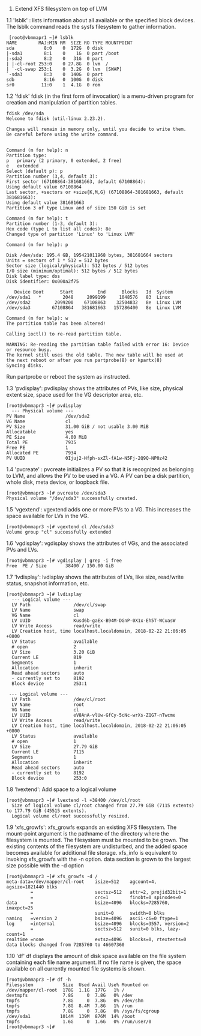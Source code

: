 

1. Extend XFS filesystem on top of LVM

  1.1 'lsblk' :
  lists information about all available or the specified block devices.  The lsblk command reads the sysfs filesystem to         gather information.


     [root@vbmmapr1 ~]# lsblk
    NAME        MAJ:MIN RM  SIZE RO TYPE MOUNTPOINT
    sda           8:0    0  172G  0 disk 
    |-sda1        8:1    0    1G  0 part /boot
    |-sda2        8:2    0   31G  0 part 
    | |-cl-root 253:0    0 27.8G  0 lvm  /
    | `-cl-swap 253:1    0  3.2G  0 lvm  [SWAP]
    `-sda3        8:3    0  140G  0 part 
    sdb           8:16   0  100G  0 disk 
    sr0          11:0    1  4.1G  0 rom  
   
  1.2 'fdisk' 
    fdisk (in the first form of invocation) is a menu-driven program for creation and manipulation of partition tables.
   
    fdisk /dev/sda
    Welcome to fdisk (util-linux 2.23.2).

    Changes will remain in memory only, until you decide to write them.
    Be careful before using the write command.


    Command (m for help): n
    Partition type:
    p   primary (2 primary, 0 extended, 2 free)
    e   extended
    Select (default p): p
    Partition number (3,4, default 3): 
    First sector (67108864-381681663, default 67108864): 
    Using default value 67108864
    Last sector, +sectors or +size{K,M,G} (67108864-381681663, default 381681663): 
    Using default value 381681663
    Partition 3 of type Linux and of size 150 GiB is set

    Command (m for help): t
    Partition number (1-3, default 3): 
    Hex code (type L to list all codes): 8e
    Changed type of partition 'Linux' to 'Linux LVM'

    Command (m for help): p

    Disk /dev/sda: 195.4 GB, 195421011968 bytes, 381681664 sectors
    Units = sectors of 1 * 512 = 512 bytes
    Sector size (logical/physical): 512 bytes / 512 bytes
    I/O size (minimum/optimal): 512 bytes / 512 bytes
    Disk label type: dos
    Disk identifier: 0x000a2f75

       Device Boot      Start         End      Blocks   Id  System
    /dev/sda1   *        2048     2099199     1048576   83  Linux
    /dev/sda2         2099200    67108863    32504832   8e  Linux LVM
    /dev/sda3        67108864   381681663   157286400   8e  Linux LVM

    Command (m for help): w
    The partition table has been altered!

    Calling ioctl() to re-read partition table.

    WARNING: Re-reading the partition table failed with error 16: Device or resource busy.
    The kernel still uses the old table. The new table will be used at
    the next reboot or after you run partprobe(8) or kpartx(8)
    Syncing disks.
    
   Run partprobe or reboot the system as instructed.

   
  1.3 'pvdisplay':
  pvdisplay shows the attributes of PVs, like size, physical extent size, space used for the VG descriptor area, etc.
  
    [root@vbmmapr3 ~]# pvdisplay
      --- Physical volume ---
    PV Name               /dev/sda2
    VG Name               cl
    PV Size               31.00 GiB / not usable 3.00 MiB
    Allocatable           yes 
    PE Size               4.00 MiB
    Total PE              7935
    Free PE               1
    Allocated PE          7934
    PV UUID               0Ijuj2-Hfph-sxZl-fA1w-N5Fj-2Q9Q-NP0z42
   
   1.4 'pvcreate' :
   pvcreate  initializes  a PV so that it is recognized as belonging to LVM, and allows the PV to be used in a VG. A PV can be    a disk partition, whole disk, meta device, or loopback file.
    
    [root@vbmmapr3 ~]# pvcreate /dev/sda3
    Physical volume "/dev/sda3" successfully created.

  1.5 'vgextend':
  vgextend adds one or more PVs to a VG. This increases the space available for LVs in the VG.
  
  
    [root@vbmmapr3 ~]# vgextend cl /dev/sda3
    Volume group "cl" successfully extended
  
  1.6 'vgdisplay':
  vgdisplay shows the attributes of VGs, and the associated PVs and LVs.
  
    [root@vbmmapr3 ~]# vgdisplay | grep -i free
    Free  PE / Size       38400 / 150.00 GiB
  
  1.7 'lvdisplay':
  lvdisplay shows the attributes of LVs, like size, read/write status, snapshot information, etc.

    [root@vbmmapr3 ~]# lvdisplay
      --- Logical volume ---
      LV Path                /dev/cl/swap
      LV Name                swap
      VG Name                cl
      LV UUID                Kusd6b-gaEx-B94M-DGnP-0X1x-Eh5T-WCuasW
      LV Write Access        read/write
      LV Creation host, time localhost.localdomain, 2018-02-22 21:06:05 +0800
      LV Status              available
      # open                 2
      LV Size                3.20 GiB
      Current LE             819
      Segments               1
      Allocation             inherit
      Read ahead sectors     auto
      - currently set to     8192
      Block device           253:1
   
     --- Logical volume ---
      LV Path                /dev/cl/root
      LV Name                root
      VG Name                cl
      LV UUID                eV8AnA-vlUw-GfCy-5cNc-wrXs-ZQG7-nTwcme
      LV Write Access        read/write
      LV Creation host, time localhost.localdomain, 2018-02-22 21:06:05 +0800
      LV Status              available
      # open                 1
      LV Size                27.79 GiB
      Current LE             7115
      Segments               1
      Allocation             inherit
      Read ahead sectors     auto
      - currently set to     8192
      Block device           253:0
   

  1.8 'lvextend': 
  Add space to a logical volume

    [root@vbmmapr3 ~]# lvextend -l +38400 /dev/cl/root
      Size of logical volume cl/root changed from 27.79 GiB (7115 extents) to 177.79 GiB (45515 extents).
      Logical volume cl/root successfully resized.
  
  
  1.9 'xfs_growfs':
  xfs_growfs  expands  an  existing XFS filesystem. The mount-point argument is the pathname of the directory where the         filesystem is mounted. The filesystem must be mounted to be grown. The existing contents of the filesystem are undisturbed,   and the added space becomes available for additional file storage. xfs_info is equivalent to invoking xfs_growfs with the -n   option.  data section is grown to the largest size possible with the -d option
    
    [root@vbmmapr3 ~]# xfs_growfs -d /
    meta-data=/dev/mapper/cl-root    isize=512    agcount=4, agsize=1821440 blks
             =                       sectsz=512   attr=2, projid32bit=1
             =                       crc=1        finobt=0 spinodes=0
    data     =                       bsize=4096   blocks=7285760, imaxpct=25
             =                       sunit=0      swidth=0 blks
    naming   =version 2              bsize=4096   ascii-ci=0 ftype=1
    log      =internal               bsize=4096   blocks=3557, version=2
             =                       sectsz=512   sunit=0 blks, lazy-count=1
    realtime =none                   extsz=4096   blocks=0, rtextents=0
    data blocks changed from 7285760 to 46607360
    
   1.10 'df'
   df displays the amount of disk space available on the file system containing each file name argument.  If no file name
   is given, the space available on all currently mounted file systems is shown.
    
    [root@vbmmapr3 ~]# df -h
    Filesystem           Size  Used Avail Use% Mounted on
    /dev/mapper/cl-root  178G  1.1G  177G   1% /
    devtmpfs             7.8G     0  7.8G   0% /dev
    tmpfs                7.8G     0  7.8G   0% /dev/shm
    tmpfs                7.8G  8.4M  7.8G   1% /run
    tmpfs                7.8G     0  7.8G   0% /sys/fs/cgroup
    /dev/sda1           1014M  139M  876M  14% /boot
    tmpfs                1.6G     0  1.6G   0% /run/user/0
    [root@vbmmapr3 ~]# 
